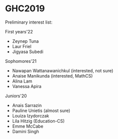 # GHC2019

Preliminary interest list: 


First years'22
  * Zeynep Tuna 
  * Laur Friel 
  * Jigyasa Subedi 


Sophomores'21
  * Nawapan Wattanawanichkul  (interested, not sure)
  * Anaise Manikunda (interested, MathCS)
  * Alina Lam
  * Vanessa Apira 

Juniors'20
  * Anais Sarrazin 
  * Pauline Unietis  (almost sure)
  * Louiza Izydorczak 
  * Lila Hitzig (Education-CS)
  * Emme McCabe 
  * Damini Singh 
